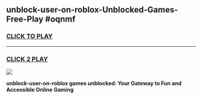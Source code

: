 
## unblock-user-on-roblox-Unblocked-Games-Free-Play #oqnmf
<h3>
<a href="https://us.freeplayer.one?title=unblock-user-on-roblox&ref=9M">CLICK TO PLAY</a></h3>
<hr>

<h3>
<a href="https://us.freeplayer.one?title=unblock-user-on-roblox&ref=9M">CLICK 2 PLAY</a>
  
</h3>

<a href="https://us.freeplayer.one?title=unblock-user-on-roblox&ref=9M"><img src="https://clearcache.store/games.png"></a>


**unblock-user-on-roblox games unblocked: Your Gateway to Fun and Accessible Online Gaming**
